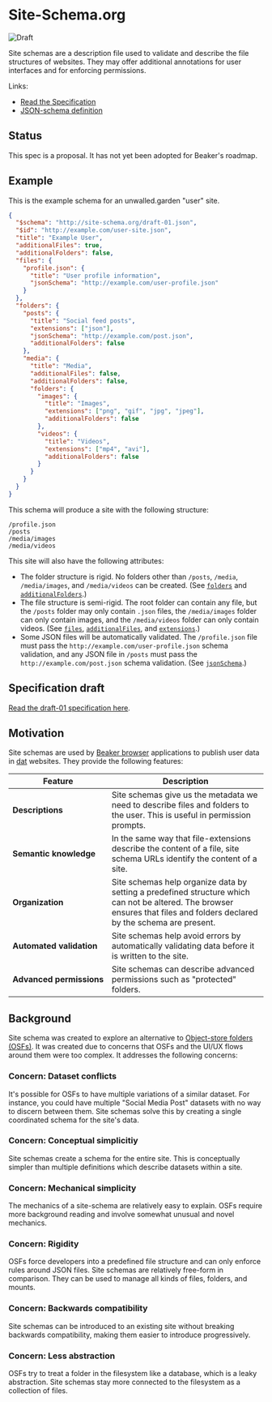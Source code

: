 # Site-Schema.org

![Draft](https://img.shields.io/badge/Draft-In%20progress-yellow.svg)

Site schemas are a description file used to validate and describe the file structures of websites. They may offer additional annotations for user interfaces and for enforcing permissions.

Links:

 - [Read the Specification](./draft-01.md)
 - [JSON-schema definition](./draft-01.json)

## Status

This spec is a proposal. It has not yet been adopted for Beaker's roadmap.

## Example

This is the example schema for an unwalled.garden "user" site.

```json
{
  "$schema": "http://site-schema.org/draft-01.json",
  "$id": "http://example.com/user-site.json",
  "title": "Example User",
  "additionalFiles": true,
  "additionalFolders": false,
  "files": {
    "profile.json": {
      "title": "User profile information",
      "jsonSchema": "http://example.com/user-profile.json"
    }
  },
  "folders": {
    "posts": {
      "title": "Social feed posts",
      "extensions": ["json"],
      "jsonSchema": "http://example.com/post.json",
      "additionalFolders": false
    },
    "media": {
      "title": "Media",
      "additionalFiles": false,
      "additionalFolders": false,
      "folders": {
        "images": {
          "title": "Images",
          "extensions": ["png", "gif", "jpg", "jpeg"],
          "additionalFolders": false
        },
        "videos": {
          "title": "Videos",
          "extensions": ["mp4", "avi"],
          "additionalFolders": false
        }
      }
    }
  }
}
```

This schema will produce a site with the following structure:

```
/profile.json
/posts
/media/images
/media/videos
```

This site will also have the following attributes:

 - The folder structure is rigid. No folders other than `/posts`, `/media`, `/media/images`, and `/media/videos` can be created. (See [`folders`](./draft-01.md#folders) and [`additionalFolders`](./draft-01.md#additionalfolders).)
 - The file structure is semi-rigid. The root folder can contain any file, but the `/posts` folder may only contain `.json` files, the `/media/images` folder can only contain images, and the `/media/videos` folder can only contain videos. (See [`files`](./draft-01.md#files), [`additionalFiles`](./draft-01.md#additionalfiles), and [`extensions`](./draft-01.md#extensions).)
 - Some JSON files will be automatically validated. The `/profile.json` file must pass the `http://example.com/user-profile.json` schema validation, and any JSON file in `/posts` must pass the `http://example.com/post.json` schema validation. (See [`jsonSchema`](./draft-01.md#jsonschema).)

## Specification draft

[Read the draft-01 specification here](./draft-01.md).

## Motivation

Site schemas are used by [Beaker browser](https://beakerbrowser.com) applications to publish user data in [dat](https://datproject.org) websites. They provide the following features:

|Feature|Description|
|-|-|
|**Descriptions**|Site schemas give us the metadata we need to describe files and folders to the user. This is useful in permission prompts.|
|**Semantic&nbsp;knowledge**|In the same way that file-extensions describe the content of a file, site schema URLs identify the content of a site.|
|**Organization**|Site schemas help organize data by setting a predefined structure which can not be altered. The browser ensures that files and folders declared by the schema are present.|
|**Automated&nbsp;validation**|Site schemas help avoid errors by automatically validating data before it is written to the site.|
|**Advanced&nbsp;permissions**|Site schemas can describe advanced permissions such as "protected" folders.|

## Background

Site schema was created to explore an alternative to [Object-store folders (OSFs)](https://github.com/beakerbrowser/specs/blob/master/object-store-folder.md). It was created due to concerns that OSFs and the UI/UX flows around them were too complex. It addresses the following concerns:

### Concern: Dataset conflicts

It's possible for OSFs to have multiple variations of a similar dataset. For instance, you could have multiple "Social Media Post" datasets with no way to discern between them. Site schemas solve this by creating a single coordinated schema for the site's data.

### Concern: Conceptual simplicitiy

Site schemas create a schema for the entire site. This is conceptually simpler than multiple definitions which describe datasets within a site.

### Concern: Mechanical simplicity

The mechanics of a site-schema are relatively easy to explain. OSFs require more background reading and involve somewhat unusual and novel mechanics.

### Concern: Rigidity

OSFs force developers into a predefined file structure and can only enforce rules around JSON files. Site schemas are relatively free-form in comparison. They can be used to manage all kinds of files, folders, and mounts.

### Concern: Backwards compatibility

Site schemas can be introduced to an existing site without breaking backwards compatibility, making them easier to introduce progressively.

### Concern: Less abstraction

OSFs try to treat a folder in the filesystem like a database, which is a leaky abstraction. Site schemas stay more connected to the filesystem as a collection of files.
